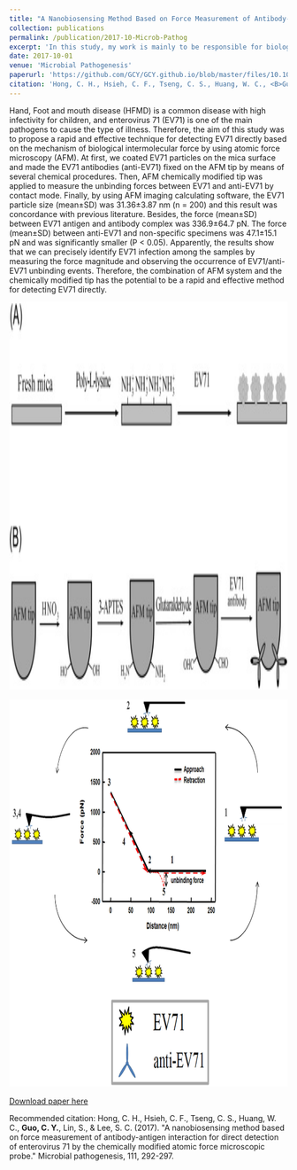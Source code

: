 ```yaml
---
title: "A Nanobiosensing Method Based on Force Measurement of Antibody-Antigen Interaction for Direct Detection of Enterovirus 71 by the Chemically Modified Atomic Force Microscopic Probe"
collection: publications
permalink: /publication/2017-10-Microb-Pathog
excerpt: 'In this study, my work is mainly to be responsible for biological sample preparation, coating anti-EV71 on Atomic Force Microscopy(AFM) tips(bound covalently), AFM probe and scanner calibration, and operate an AFM in liquid are amplitude-modulation and tapping mode, after Image sampling of EV71 acquired by tapping mode. Then, using AFM imaging calculating software, the EV71 particle size.'
date: 2017-10-01
venue: 'Microbial Pathogenesis'
paperurl: 'https://github.com/GCY/GCY.github.io/blob/master/files/10.1016%40j.micpath.2017.08.051.pdf'
citation: 'Hong, C. H., Hsieh, C. F., Tseng, C. S., Huang, W. C., <B>Guo, C. Y.</B>, Lin, S., & Lee, S. C. (2017). &quot;A nanobiosensing method based on force measurement of antibody-antigen interaction for direct detection of enterovirus 71 by the chemically modified atomic force microscopic probe.&quot; <i>Microbial Pathogenesis</i>.'
---
```

Hand, Foot and mouth disease (HFMD) is a common disease with high infectivity for children, and enterovirus 71 (EV71) is one of the main pathogens to cause the type of illness. Therefore, the aim of this study was to propose a rapid and effective technique for detecting EV71 directly based on the mechanism of biological intermolecular force by using atomic force microscopy (AFM). At first, we coated EV71 particles on the mica surface and made the EV71 antibodies (anti-EV71) fixed on the AFM tip by means of several chemical procedures. Then, AFM chemically modified tip was applied to measure the unbinding forces between EV71 and anti-EV71 by contact mode. Finally, by using AFM imaging calculating software, the EV71 particle size (mean±SD) was 31.36±3.87 nm (n = 200) and this result was concordance with previous literature. Besides, the force (mean±SD) between EV71 antigen and antibody complex was 336.9±64.7 pN. The force (mean±SD) between anti-EV71 and non-specific specimens was 47.1±15.1 pN and was significantly smaller (P < 0.05). Apparently, the results show that we can precisely identify EV71 infection among the samples by measuring the force magnitude and observing the occurrence of EV71/anti-EV71 unbinding events. Therefore, the combination of AFM system and the chemically modified tip has the potential to be a rapid and effective method for detecting EV71 directly.

<p align="center">
    <img src="/images/2017-10-Microb-Pathog/gr1.jpg" width="800" height="700">
</p>

<p align="center">
    <img src="/images/2017-10-Microb-Pathog/gr2.png" width="800" height="700">
</p>

[Download paper here](https://github.com/GCY/GCY.github.io/blob/master/files/10.1016%40j.micpath.2017.08.051.pdf)

Recommended citation: Hong, C. H., Hsieh, C. F., Tseng, C. S., Huang, W. C., <B>Guo, C. Y.</B>, Lin, S., & Lee, S. C. (2017). "A nanobiosensing method based on force measurement of antibody-antigen interaction for direct detection of enterovirus 71 by the chemically modified atomic force microscopic probe." Microbial pathogenesis, 111, 292-297.
